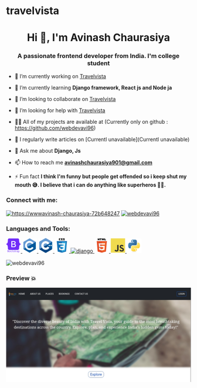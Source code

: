 # travelvista

<h1 align="center">Hi 👋, I'm Avinash Chaurasiya</h1>
<h3 align="center">A passionate frontend developer from India. I'm college student</h3>

- 🔭 I’m currently working on [Travelvista](https://github.com/webdevavi96/myproject)

- 🌱 I’m currently learning **Django framework, React js and Node ja**

- 👯 I’m looking to collaborate on [Travelvista](https://github.com/webdevavi96/myproject)

- 🤝 I’m looking for help with [Travelvista](https://github.com/webdevavi96/myproject)

- 👨‍💻 All of my projects are available at (Currently only on github : https://github.com/webdevavi96)

- 📝 I regularly write articles on [Currentl unavailable](Currentl unavailable)

- 💬 Ask me about **Django, Js**

- 📫 How to reach me **avinashchaurasiya901@gmail.com**

- ⚡ Fun fact **I think I'm funny but people get offended so i keep shut my mouth 😅. I believe that i can do anything like superheros 🦸‍♂️.**

<h3 align="left">Connect with me:</h3>
<p align="left">
<a href="https://linkedin.com/in/https://wwwavinash-chaurasiya-72b648247" target="blank"><img align="center" src="https://raw.githubusercontent.com/rahuldkjain/github-profile-readme-generator/master/src/images/icons/Social/linked-in-alt.svg" alt="https://wwwavinash-chaurasiya-72b648247" height="30" width="40" /></a>
<a href="https://instagram.com/webdevavi96" target="blank"><img align="center" src="https://raw.githubusercontent.com/rahuldkjain/github-profile-readme-generator/master/src/images/icons/Social/instagram.svg" alt="webdevavi96" height="30" width="40" /></a>
</p>

<h3 align="left">Languages and Tools:</h3>
<p align="left"> <a href="https://getbootstrap.com" target="_blank" rel="noreferrer"> <img src="https://raw.githubusercontent.com/devicons/devicon/master/icons/bootstrap/bootstrap-plain-wordmark.svg" alt="bootstrap" width="40" height="40"/> </a> <a href="https://www.cprogramming.com/" target="_blank" rel="noreferrer"> <img src="https://raw.githubusercontent.com/devicons/devicon/master/icons/c/c-original.svg" alt="c" width="40" height="40"/> </a> <a href="https://www.w3schools.com/cpp/" target="_blank" rel="noreferrer"> <img src="https://raw.githubusercontent.com/devicons/devicon/master/icons/cplusplus/cplusplus-original.svg" alt="cplusplus" width="40" height="40"/> </a> <a href="https://www.w3schools.com/css/" target="_blank" rel="noreferrer"> <img src="https://raw.githubusercontent.com/devicons/devicon/master/icons/css3/css3-original-wordmark.svg" alt="css3" width="40" height="40"/> </a> <a href="https://www.djangoproject.com/" target="_blank" rel="noreferrer"> <img src="https://cdn.worldvectorlogo.com/logos/django.svg" alt="django" width="40" height="40"/> </a> <a href="https://www.w3.org/html/" target="_blank" rel="noreferrer"> <img src="https://raw.githubusercontent.com/devicons/devicon/master/icons/html5/html5-original-wordmark.svg" alt="html5" width="40" height="40"/> </a> <a href="https://developer.mozilla.org/en-US/docs/Web/JavaScript" target="_blank" rel="noreferrer"> <img src="https://raw.githubusercontent.com/devicons/devicon/master/icons/javascript/javascript-original.svg" alt="javascript" width="40" height="40"/> </a> <a href="https://www.python.org" target="_blank" rel="noreferrer"> <img src="https://raw.githubusercontent.com/devicons/devicon/master/icons/python/python-original.svg" alt="python" width="40" height="40"/> </a> </p>

<p><img align="center" src="https://github-readme-stats.vercel.app/api/top-langs?username=webdevavi96&show_icons=true&locale=en&layout=compact" alt="webdevavi96" /></p>

<h3>Preview 💥</h3>

<img src = "https://github.com/webdevavi96/myproject/blob/main/General/static/images/src/SmartSelect_20241209_113047_Chrome.jpg" >
